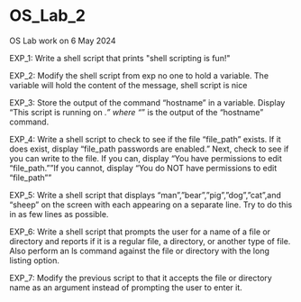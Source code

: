 # OS_Lab_2
OS Lab work on 6 May 2024


EXP_1: Write a shell script that prints "shell scripting is fun!"

EXP_2: Modify the shell script from exp no one to hold a variable. The variable will hold the content of the message, shell script is nice

EXP_3: Store the output of the command “hostname” in a variable. Display “This script is running on _.” where “_” is the output of the “hostname” command.

EXP_4: Write a shell script to check to see if the file “file_path” exists. If it does exist, display “file_path passwords are enabled.” Next, check to see if you can write to the file. If you can, display “You have permissions to edit “file_path.””If you cannot, display “You do NOT have permissions to edit “file_path””

EXP_5: Write a shell script that displays “man”,”bear”,”pig”,”dog”,”cat”,and “sheep” on the screen with each appearing on a separate line. Try to do this in as few lines as possible.

EXP_6: Write a shell script that prompts the user for a name of a file or directory and reports if it is a regular file, a directory, or another type of file. Also perform an ls command against the file or directory with the long listing option.

EXP_7: Modify the previous script to that it accepts the file or directory name as an argument instead of prompting the user to enter it.
